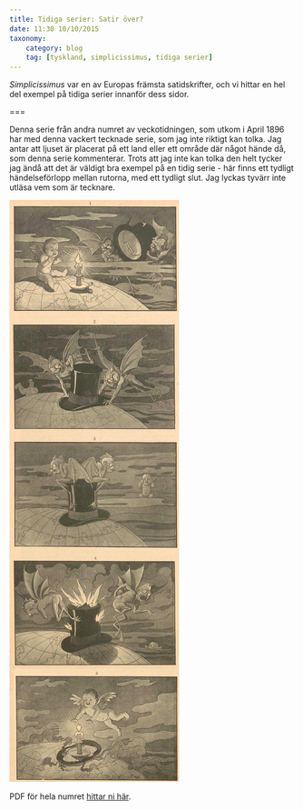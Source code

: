 ```yaml
---
title: Tidiga serier: Satir över?
date: 11:30 10/10/2015
taxonomy:
    category: blog
    tag: [tyskland, simplicissimus, tidiga serier]
---
```


_Simplicissimus_ var en av Europas främsta satidskrifter, och vi hittar en hel del exempel på tidiga serier innanför dess sidor.

===

Denna serie från andra numret av veckotidningen, som utkom i April 1896 har med denna vackert tecknade serie, som jag inte riktigt kan tolka. Jag antar att ljuset är placerat på ett land eller ett område där något hände då, som denna serie kommenterar. Trots att jag inte kan tolka den helt tycker jag ändå att det är väldigt bra exempel på en tidig serie - här finns ett tydligt händelseförlopp mellan rutorna, med ett tydligt slut. Jag lyckas tyvärr inte utläsa vem som är tecknare.

![Djävlar och hatt](simplicissimus_02.jpg)

PDF för hela numret [hittar ni här](http://www.simplicissimus.info/uploads/tx_lombkswjournaldb/pdf/1/01/01_02.pdf).
